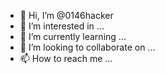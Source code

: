 - 👋 Hi, I’m @0146hacker
- 👀 I’m interested in ...
- 🌱 I’m currently learning ...
- 💞️ I’m looking to collaborate on ...
- 📫 How to reach me ...

<!---
0146hacker/0146hacker is a ✨ special ✨ repository because its `README.md` (this file) appears on your GitHub profile.
You can click the Preview link to take a look at your changes.
--->
